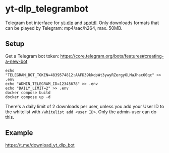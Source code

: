 # yt-dlp_telegrambot
Telegram bot interface for [yt-dlp](https://github.com/yt-dlp/yt-dlp) and [spotdl](https://github.com/spotDL/spotify-downloader). Only downloads formats that can be played by Telegram: mp4/aac/h264, max. 50MB.

## Setup
Get a Telegram bot token: https://core.telegram.org/bots/features#creating-a-new-bot

```
echo "TELEGRAM_BOT_TOKEN=4839574812:AAFD39kkdpWt3ywyRZergyOLMaJhac60qc" >> .env
echo "ADMIN_TELEGRAM_ID=12345678" >> .env
echo "DAILY_LIMIT=2" >> .env
docker compose build
docker compose up -d
```

There's a daily limit of 2 downloads per user, unless you add your User ID to the whitelist with `/whitelist add <user ID>`. Only the admin-user can do this.

## Example

https://t.me/download_yt_dlp_bot

